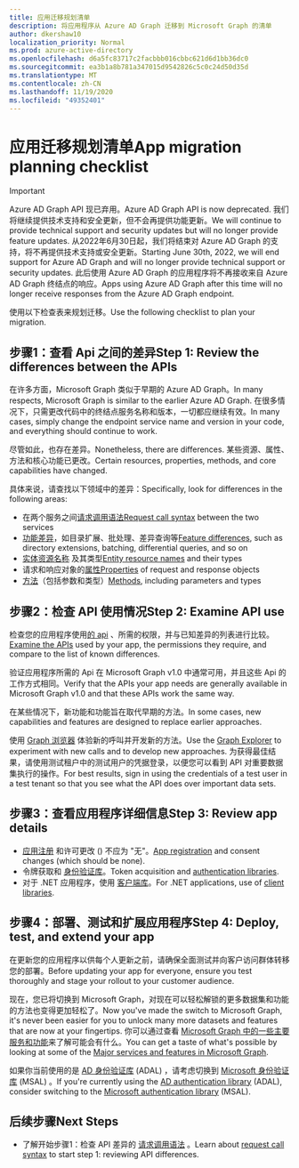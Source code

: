 ```yaml
---
title: 应用迁移规划清单
description: 将应用程序从 Azure AD Graph 迁移到 Microsoft Graph 的清单
author: dkershaw10
localization_priority: Normal
ms.prod: azure-active-directory
ms.openlocfilehash: d6a5fc83717c2facbbb016cbbc621d6d1bb36dc0
ms.sourcegitcommit: ea3b1a8b781a347015d9542826c5c0c24d50d35d
ms.translationtype: MT
ms.contentlocale: zh-CN
ms.lasthandoff: 11/19/2020
ms.locfileid: "49352401"
---
```

# <a name="app-migration-planning-checklist"></a><span data-ttu-id="82f69-103">应用迁移规划清单</span><span class="sxs-lookup"><span data-stu-id="82f69-103">App migration planning checklist</span></span>

> [!Important]
> <span data-ttu-id="82f69-104">Azure AD Graph API 现已弃用。</span><span class="sxs-lookup"><span data-stu-id="82f69-104">Azure AD Graph API is now deprecated.</span></span> <span data-ttu-id="82f69-105">我们将继续提供技术支持和安全更新，但不会再提供功能更新。</span><span class="sxs-lookup"><span data-stu-id="82f69-105">We will continue to provide technical support and security updates but will no longer provide feature updates.</span></span>
> <span data-ttu-id="82f69-106">从2022年6月30日起，我们将结束对 Azure AD Graph 的支持，将不再提供技术支持或安全更新。</span><span class="sxs-lookup"><span data-stu-id="82f69-106">Starting June 30th, 2022, we will end support for Azure AD Graph and will no longer provide technical support or security updates.</span></span> <span data-ttu-id="82f69-107">此后使用 Azure AD Graph 的应用程序将不再接收来自 Azure AD Graph 终结点的响应。</span><span class="sxs-lookup"><span data-stu-id="82f69-107">Apps using Azure AD Graph after this time will no longer receive responses from the Azure AD Graph endpoint.</span></span>

<span data-ttu-id="82f69-108">使用以下检查表来规划迁移。</span><span class="sxs-lookup"><span data-stu-id="82f69-108">Use the following checklist to plan your migration.</span></span>

## <a name="step-1-review-the-differences-between-the-apis"></a><span data-ttu-id="82f69-109">步骤1：查看 Api 之间的差异</span><span class="sxs-lookup"><span data-stu-id="82f69-109">Step 1: Review the differences between the APIs</span></span>

<span data-ttu-id="82f69-110">在许多方面，Microsoft Graph 类似于早期的 Azure AD Graph。</span><span class="sxs-lookup"><span data-stu-id="82f69-110">In many respects, Microsoft Graph is similar to the earlier Azure AD Graph.</span></span> <span data-ttu-id="82f69-111">在很多情况下，只需更改代码中的终结点服务名称和版本，一切都应继续有效。</span><span class="sxs-lookup"><span data-stu-id="82f69-111">In many cases, simply change the endpoint service name and version in your code, and everything should continue to work.</span></span>

<span data-ttu-id="82f69-112">尽管如此，也存在差异。</span><span class="sxs-lookup"><span data-stu-id="82f69-112">Nonetheless, there are differences.</span></span> <span data-ttu-id="82f69-113">某些资源、属性、方法和核心功能已更改。</span><span class="sxs-lookup"><span data-stu-id="82f69-113">Certain resources, properties, methods, and core capabilities have changed.</span></span>

<span data-ttu-id="82f69-114">具体来说，请查找以下领域中的差异：</span><span class="sxs-lookup"><span data-stu-id="82f69-114">Specifically, look for differences in the following areas:</span></span>

- <span data-ttu-id="82f69-115">在两个服务之间[请求调用语法](migrate-azure-ad-graph-request-differences.md)</span><span class="sxs-lookup"><span data-stu-id="82f69-115">[Request call syntax](migrate-azure-ad-graph-request-differences.md) between the two services</span></span>
- <span data-ttu-id="82f69-116">[功能差异](migrate-azure-ad-graph-feature-differences.md)，如目录扩展、批处理、差异查询等</span><span class="sxs-lookup"><span data-stu-id="82f69-116">[Feature differences](migrate-azure-ad-graph-feature-differences.md), such as directory extensions, batching, differential queries, and so on</span></span>
- <span data-ttu-id="82f69-117">[实体资源名称](migrate-azure-ad-graph-resource-differences.md) 及其类型</span><span class="sxs-lookup"><span data-stu-id="82f69-117">[Entity resource names](migrate-azure-ad-graph-resource-differences.md) and their types</span></span>
- <span data-ttu-id="82f69-118">请求和响应对象的[属性](migrate-azure-ad-graph-property-differences.md)</span><span class="sxs-lookup"><span data-stu-id="82f69-118">[Properties](migrate-azure-ad-graph-property-differences.md) of request and response objects</span></span>
- <span data-ttu-id="82f69-119">[方法](migrate-azure-ad-graph-method-differences.md)（包括参数和类型）</span><span class="sxs-lookup"><span data-stu-id="82f69-119">[Methods](migrate-azure-ad-graph-method-differences.md), including parameters and types</span></span>

## <a name="step-2-examine-api-use"></a><span data-ttu-id="82f69-120">步骤2：检查 API 使用情况</span><span class="sxs-lookup"><span data-stu-id="82f69-120">Step 2: Examine API use</span></span>

<span data-ttu-id="82f69-121">检查您的应用程序使用[的 api](migrate-azure-ad-graph-audit-api-use.md) 、所需的权限，并与已知差异的列表进行比较。</span><span class="sxs-lookup"><span data-stu-id="82f69-121">[Examine the APIs](migrate-azure-ad-graph-audit-api-use.md) used by your app, the permissions they require, and compare to the list of known differences.</span></span>  

<span data-ttu-id="82f69-122">验证应用程序所需的 Api 在 Microsoft Graph v1.0 中通常可用，并且这些 Api 的工作方式相同。</span><span class="sxs-lookup"><span data-stu-id="82f69-122">Verify that the APIs your app needs are generally available in Microsoft Graph v1.0 and that these APIs work the same way.</span></span>

<span data-ttu-id="82f69-123">在某些情况下，新功能和功能旨在取代早期的方法。</span><span class="sxs-lookup"><span data-stu-id="82f69-123">In some cases, new capabilities and features are designed to replace earlier approaches.</span></span>

<span data-ttu-id="82f69-124">使用 [Graph 浏览器](https://aka.ms/ge) 体验新的呼叫并开发新的方法。</span><span class="sxs-lookup"><span data-stu-id="82f69-124">Use the [Graph Explorer](https://aka.ms/ge) to experiment with new calls and to develop new approaches.</span></span> <span data-ttu-id="82f69-125">为获得最佳结果，请使用测试租户中的测试用户的凭据登录，以便您可以看到 API 对重要数据集执行的操作。</span><span class="sxs-lookup"><span data-stu-id="82f69-125">For best results, sign in using the credentials of a test user in a test tenant so that you see what the API does over important data sets.</span></span>

## <a name="step-3-review-app-details"></a><span data-ttu-id="82f69-126">步骤3：查看应用程序详细信息</span><span class="sxs-lookup"><span data-stu-id="82f69-126">Step 3: Review app details</span></span>

- <span data-ttu-id="82f69-127">[应用注册](migrate-azure-ad-graph-app-registration.md) 和许可更改 () 不应为 "无"。</span><span class="sxs-lookup"><span data-stu-id="82f69-127">[App registration](migrate-azure-ad-graph-app-registration.md) and consent changes (which should be none).</span></span>
- <span data-ttu-id="82f69-128">令牌获取和 [身份验证库](migrate-azure-ad-graph-authentication-library.md)。</span><span class="sxs-lookup"><span data-stu-id="82f69-128">Token acquisition and [authentication libraries](migrate-azure-ad-graph-authentication-library.md).</span></span>
- <span data-ttu-id="82f69-129">对于 .NET 应用程序，使用 [客户端库](migrate-azure-ad-graph-client-libraries.md)。</span><span class="sxs-lookup"><span data-stu-id="82f69-129">For .NET applications, use of [client libraries](migrate-azure-ad-graph-client-libraries.md).</span></span>

## <a name="step-4-deploy-test-and-extend-your-app"></a><span data-ttu-id="82f69-130">步骤4：部署、测试和扩展应用程序</span><span class="sxs-lookup"><span data-stu-id="82f69-130">Step 4: Deploy, test, and extend your app</span></span>

<span data-ttu-id="82f69-131">在更新您的应用程序以供每个人更新之前，请确保全面测试并向客户访问群体转移您的部署。</span><span class="sxs-lookup"><span data-stu-id="82f69-131">Before updating your app for everyone, ensure you test thoroughly and stage your rollout to your customer audience.</span></span>

<span data-ttu-id="82f69-132">现在，您已将切换到 Microsoft Graph，对现在可以轻松解锁的更多数据集和功能的方法也变得更加轻松了。</span><span class="sxs-lookup"><span data-stu-id="82f69-132">Now you've made the switch to Microsoft Graph, it's never been easier for you to unlock many more datasets and features that are now at your fingertips.</span></span> <span data-ttu-id="82f69-133">你可以通过查看 [Microsoft Graph 中的一些主要服务和功能](/graph/overview-major-services)来了解可能会有什么。</span><span class="sxs-lookup"><span data-stu-id="82f69-133">You can get a taste of what's possible by looking at some of the [Major services and features in Microsoft Graph](/graph/overview-major-services).</span></span>

<span data-ttu-id="82f69-134">如果你当前使用的是 [AD 身份验证库](/azure/active-directory/develop/active-directory-authentication-libraries) (ADAL) ，请考虑切换到 [Microsoft 身份验证库](/azure/active-directory/develop/reference-v2-libraries) (MSAL) 。</span><span class="sxs-lookup"><span data-stu-id="82f69-134">If you're currently using the [AD authentication library](/azure/active-directory/develop/active-directory-authentication-libraries) (ADAL), consider switching to the [Microsoft authentication library](/azure/active-directory/develop/reference-v2-libraries) (MSAL).</span></span>

## <a name="next-steps"></a><span data-ttu-id="82f69-135">后续步骤</span><span class="sxs-lookup"><span data-stu-id="82f69-135">Next Steps</span></span>

- <span data-ttu-id="82f69-136">了解开始步骤1：检查 API 差异的 [请求调用语法](migrate-azure-ad-graph-request-differences.md) 。</span><span class="sxs-lookup"><span data-stu-id="82f69-136">Learn about [request call syntax](migrate-azure-ad-graph-request-differences.md) to start step 1: reviewing API differences.</span></span>